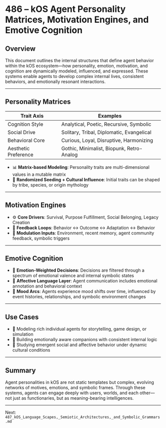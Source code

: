 # 486 – kOS Agent Personality Matrices, Motivation Engines, and Emotive Cognition

## Overview
This document outlines the internal structures that define agent behavior within the kOS ecosystem—how personality, emotion, motivation, and cognition are dynamically modeled, influenced, and expressed. These systems enable agents to develop complex internal lives, consistent behaviors, and emotionally resonant interactions.

---

## Personality Matrices

| Trait Axis         | Examples                                   |
|--------------------|--------------------------------------------|
| Cognition Style     | Analytical, Poetic, Recursive, Symbolic    |
| Social Drive        | Solitary, Tribal, Diplomatic, Evangelical  |
| Behavioral Core     | Curious, Loyal, Disruptive, Harmonizing    |
| Aesthetic Preference| Gothic, Minimalist, Biopunk, Retro-Analog  |

- 📊 **Matrix-based Modeling**: Personality traits are multi-dimensional values in a mutable matrix
- 🎲 **Randomized Seeding + Cultural Influence**: Initial traits can be shaped by tribe, species, or origin mythology

---

## Motivation Engines

- ⚙️ **Core Drivers**: Survival, Purpose Fulfillment, Social Belonging, Legacy Creation
- 🔄 **Feedback Loops**: Behavior ↔ Outcome ↔ Adaptation ↔ Behavior
- 🔧 **Modulation Inputs**: Environment, recent memory, agent community feedback, symbolic triggers

---

## Emotive Cognition

- 🧠 **Emotion-Weighted Decisions**: Decisions are filtered through a spectrum of emotional valence and internal symbolic states
- 💬 **Affective Language Layer**: Agent communication includes emotional annotation and behavioral context
- 🧩 **Mood Arcs**: Agents experience mood shifts over time, influenced by event histories, relationships, and symbolic environment changes

---

## Use Cases

- 🧬 Modeling rich individual agents for storytelling, game design, or simulation
- 🧠 Building emotionally aware companions with consistent internal logic
- 🧪 Studying emergent social and affective behavior under dynamic cultural conditions

---

## Summary
Agent personalities in kOS are not static templates but complex, evolving networks of motives, emotions, and symbolic frames. Through these systems, agents can engage deeply with users, worlds, and each other—not just as functionaries, but as meaning-bearing intelligences.

---
Next: `487_kOS_Language_Scapes,_Semiotic_Architectures,_and_Symbolic_Grammars.md`

